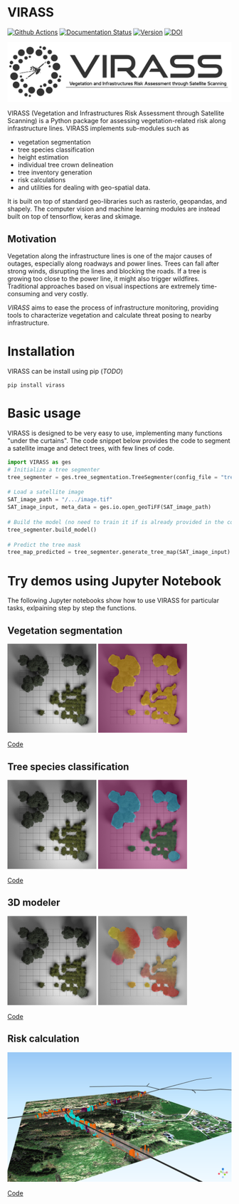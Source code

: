 # VIRASS

[![Github Actions](https://github.com/weecology/DeepForest/actions/workflows/Conda-app.yml/badge.svg)](https://github.com/weecology/DeepForest/actions/workflows/Conda-app.yml)
[![Documentation Status](https://readthedocs.org/projects/deepforest/badge/?version=latest)](http://deepforest.readthedocs.io/en/latest/?badge=latest)
[![Version](https://img.shields.io/pypi/v/DeepForest.svg)](https://pypi.python.org/pypi/DeepForest)
[![DOI](https://zenodo.org/badge/DOI/10.5281/zenodo.2538143.svg)](https://doi.org/10.5281/zenodo.2538143)




![img](docs/logo.png)

VIRASS (Vegetation and Infrastructures Risk Assessment through Satellite Scanning) is a Python package for assessing vegetation-related risk along infrastructure lines. VIRASS implements sub-modules such as
- vegetation segmentation
- tree species classification
- height estimation
- individual tree crown delineation
- tree inventory generation
- risk calculations 
- and utilities for dealing with geo-spatial data.

It is built on top of standard geo-libraries such as rasterio, geopandas, and shapely. The computer vision and machine learning modules are instead built on top of tensorflow, keras and skimage.


## Motivation

 Vegetation along the infrastructure lines is one of the major causes of outages, especially along roadways and power lines. Trees can fall after strong winds, disrupting the lines and blocking the roads. If a tree is growing too close to the power line, it might also trigger wildfires.
 Traditional approaches based on visual inspections are extremely time-consuming and very costly.
 
 *VIRASS* aims to ease the process of infrastructure monitoring, providing tools to characterize vegetation and calculate threat posing to nearby infrastructure.
  


# Installation

VIRASS can be install using pip (*TODO*)

```
pip install virass
```

# Basic usage

VIRASS is designed to be very easy to use, implementing many functions "under the curtains". 
The code snippet below provides the code to segment a satellite image and detect trees, with few lines of code.

```Python
import VIRASS as ges
# Initialize a tree segmenter
tree_segmenter = ges.tree_segmentation.TreeSegmenter(config_file = "tree_segmenter_config.yaml")

# Load a satellite image
SAT_image_path = "/.../image.tif"
SAT_image_input, meta_data = ges.io.open_geoTiFF(SAT_image_path)

# Build the model (no need to train it if is already provided in the configuration file)
tree_segmenter.build_model()

# Predict the tree mask
tree_map_predicted = tree_segmenter.generate_tree_map(SAT_image_input)
```


# Try demos using Jupyter Notebook

The following Jupyter notebooks show how to use VIRASS for particular tasks, exlpaining step by step the functions. 


## Vegetation segmentation 

<p float="left">
<img src="images/tree_top.jpg" width="200"/>
<img src="images/tree_segmentation.png" width="200"/>
</p>

[Code](/Block_tree_segmentation.ipynb)

## Tree species classification

<p float="left">
<img src="images/tree_top.jpg" width="200"/>
<img src="images/tree_species.png" width="200"/>
</p>

[Code](/Block_tree_species_classification.ipynb)


## 3D modeler

<p float="left">
<img src="images/tree_top.jpg" width="200"/>
<img src="images/nDSM.png" width="200"/>
</p>

[Code]()


## Risk calculation

<img src="images/crowns_example.png" width="600">

[Code]()




 
